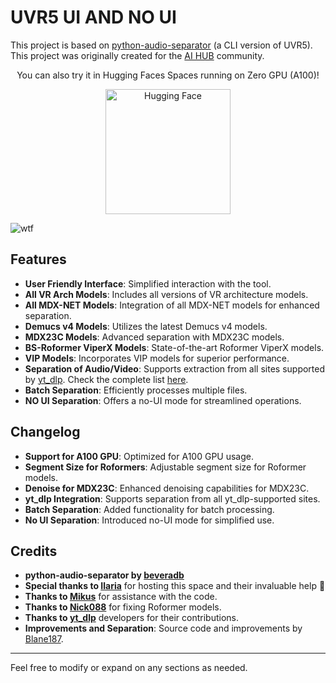 
# UVR5 UI AND NO UI

This project is based on [python-audio-separator](https://github.com/karaokenerds/python-audio-separator) (a CLI version of UVR5). This project was originally created for the [AI ​​HUB](https://discord.gg/aihub) community.
</div>
<div align="center">
  

You can also try it in Hugging Faces Spaces running on Zero GPU (A100)!

[<img src="https://huggingface.co/datasets/huggingface/badges/resolve/main/open-in-hf-spaces-xl-dark.svg?download=true" width="200" alt="Hugging Face">](https://huggingface.co/spaces/TheStinger/UVR5_UI)


</div>


![wtf](https://count.nett.moe/get/uvr5_ui_colab/img?theme=rule34)

## Features

- **User Friendly Interface**: Simplified interaction with the tool.
- **All VR Arch Models**: Includes all versions of VR architecture models.
- **All MDX-NET Models**: Integration of all MDX-NET models for enhanced separation.
- **Demucs v4 Models**: Utilizes the latest Demucs v4 models.
- **MDX23C Models**: Advanced separation with MDX23C models.
- **BS-Roformer ViperX Models**: State-of-the-art Roformer ViperX models.
- **VIP Models**: Incorporates VIP models for superior performance.
- **Separation of Audio/Video**: Supports extraction from all sites supported by [yt_dlp](https://github.com/yt-dlp/yt-dlp). Check the complete list [here](https://github.com/yt-dlp/yt-dlp/blob/master/supportedsites.md).
- **Batch Separation**: Efficiently processes multiple files.
- **NO UI Separation**: Offers a no-UI mode for streamlined operations.

## Changelog

- **Support for A100 GPU**: Optimized for A100 GPU usage.
- **Segment Size for Roformers**: Adjustable segment size for Roformer models.
- **Denoise for MDX23C**: Enhanced denoising capabilities for MDX23C.
- **yt_dlp Integration**: Supports separation from all yt_dlp-supported sites.
- **Batch Separation**: Added functionality for batch processing.
- **No UI Separation**: Introduced no-UI mode for simplified use.

## Credits

- **python-audio-separator by [beveradb](https://github.com/beveradb)**
- **Special thanks to [Ilaria](https://github.com/TheStingerX)** for hosting this space and their invaluable help 💖
- **Thanks to [Mikus](https://github.com/cappuch)** for assistance with the code.
- **Thanks to [Nick088](https://github.com/Nick088Official)** for fixing Roformer models.
- **Thanks to [yt_dlp](https://github.com/yt-dlp/yt-dlp)** developers for their contributions.
- **Improvements and Separation**: Source code and improvements by [Blane187](https://huggingface.co/Blane187).

---

Feel free to modify or expand on any sections as needed.
